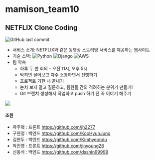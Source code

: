 # mamison_team10
## NETFLIX Clone Coding
![GitHub last commit](https://img.shields.io/github/last-commit/jinyoung26/mamison_team10?color=blue&style=plastic)

* 서비스 소개: NETFLIX와 같은 동영상 스트리밍 서비스를 제공하는 웹사이트
*  기술 스택: <img alt="Python" src ="https://img.shields.io/badge/Python-3776AB.svg?&style=for-the-badge&logo=Python&logoColor=white"/> <img alt="Django" src ="https://img.shields.io/badge/Django-092E20.svg?&style=for-the-badge&logo=Django&logoColor=white"/> <img alt="AWS" src ="https://img.shields.io/badge/Amazon AWS-232F3E.svg?&style=for-the-badge&logo=AWS&logoColor=white"/>
* 팀 약속
  - 하루 두 번 회의 - 오전 11시, 오후 5시
  - 막히면 물어보고 자주 소통하면서 진행하기
  - 프로젝트 기한 내 끝내기
  - 눈치 보지 말고 질문하고, 팀원들 간의 격려하는 분위기 만들기!
  - Git 브랜치 생성해서 작업하고 push 하기 전 꼭 이야기 해주기

![](https://img1.daumcdn.net/thumb/R1280x0/?scode=mtistory2&fname=https%3A%2F%2Fblog.kakaocdn.net%2Fdn%2FbOkvbl%2FbtrrPoHpPmg%2FtGCR6mgPSdUVPAkEvujku1%2Fimg.png)

#### 조원
* 곽주혁 : 프론트 https://github.com/jh2277
* 구현정 : 백엔드 https://github.com/KooHyunJung
* 김현두 : 백엔드 https://github.com/Kimhyeondu
* 박진영 : 프론트 https://github.com/jinyoung26
* 신동석 : 백엔드 https://github.com/dsshin99999
